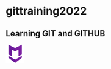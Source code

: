 # gittraining2022
## Learning GIT and GITHUB
![alt text](https://github.com/adam-p/markdown-here/raw/master/src/common/images/icon48.png "Logo Title Text 1")
